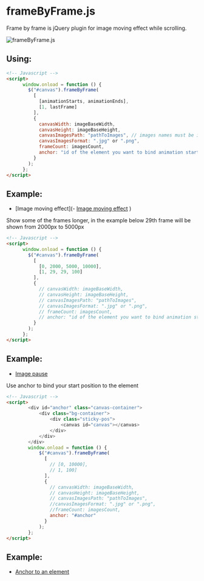 # frameByFrame.js
Frame by frame is jQuery plugin for image moving effect while scrolling.

![frameByFrame.js](http://iself-inox.ru/img/gif.gif)

## Using:
```html
<!-- Javascript -->
<script>
      window.onload = function () {
        $("#canvas").frameByFrame(
          [
            [animationStarts, animationEnds],
            [1, lastFrame]
          ],
          {
            canvasWidth: imageBaseWidth,
            canvasHeight: imageBaseHeight,
            canvasImagesPath: "pathToImages", // images names must be in order from 1 (1.png) to last number (100.png)
            canvasImagesFormat: ".jpg" or ".png",
            frameCount: imagesCount,
            anchor: "id of the element you want to bind animation start" // not obligatory
          }
        );
      };
</script>
```

## Example:
- [Image moving effect](- [Image moving effect](https://codesandbox.io/s/frosty-ramanujan-bhdur?file=/index.html)
)

Show some of the frames longer, in the example below 29th frame will be shown from 2000px to 5000px
```html
<!-- Javascript -->
<script>
      window.onload = function () {
        $("#canvas").frameByFrame(
          [
            [0, 2000, 5000, 10000],
            [1, 29, 29, 100]
          ],
          {
            // canvasWidth: imageBaseWidth,
            // canvasHeight: imageBaseHeight,
            // canvasImagesPath: "pathToImages",
            // canvasImagesFormat: ".jpg" or ".png",
            // frameCount: imagesCount,
            // anchor: "id of the element you want to bind animation start" // not obligatory
          }
        );
      };
</script>
```
## Example:
- [Image pause](https://codesandbox.io/s/wizardly-napier-0z9ls)


Use anchor to bind your start position to the element
```html
<!-- Javascript -->
<script>
        <div id="anchor" class="canvas-container">
            <div class="bg-container">
                <div class="sticky-pos">
                    <canvas id="canvas"></canvas>
                </div>
            </div>
        </div>
        window.onload = function () {
            $("#canvas").frameByFrame(
              [
                // [0, 10000],
                // 1, 100]
              ],
              {
                // canvasWidth: imageBaseWidth,
                // canvasHeight: imageBaseHeight,
                // canvasImagesPath: "pathToImages",
                //canvasImagesFormat: ".jpg" or ".png",
                //frameCount: imagesCount,
                anchor: "#anchor" 
              }
            );
        };
</script>
```
## Example:
- [Anchor to an element](https://codesandbox.io/s/wonderful-water-pymc8)
